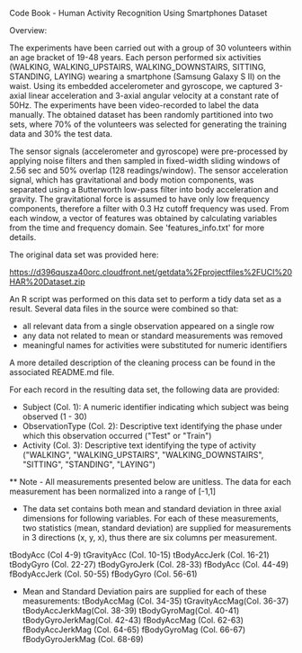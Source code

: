 Code Book - Human Activity Recognition Using Smartphones Dataset

Overview:

The experiments have been carried out with a group of 30 volunteers within an age bracket of 19-48 years. Each person performed six activities (WALKING, WALKING_UPSTAIRS, WALKING_DOWNSTAIRS, SITTING, STANDING, LAYING) wearing a smartphone (Samsung Galaxy S II) on the waist. Using its embedded accelerometer and gyroscope, we captured 3-axial linear acceleration and 3-axial angular velocity at a constant rate of 50Hz. The experiments have been video-recorded to label the data manually. The obtained dataset has been randomly partitioned into two sets, where 70% of the volunteers was selected for generating the training data and 30% the test data. 

The sensor signals (accelerometer and gyroscope) were pre-processed by applying noise filters and then sampled in fixed-width sliding windows of 2.56 sec and 50% overlap (128 readings/window). The sensor acceleration signal, which has gravitational and body motion components, was separated using a Butterworth low-pass filter into body acceleration and gravity. The gravitational force is assumed to have only low frequency components, therefore a filter with 0.3 Hz cutoff frequency was used. From each window, a vector of features was obtained by calculating variables from the time and frequency domain. See 'features_info.txt' for more details. 

The original data set was provided here:

https://d396qusza40orc.cloudfront.net/getdata%2Fprojectfiles%2FUCI%20HAR%20Dataset.zip

An R script was performed on this data set to perform a tidy data set as a result.  Several data files in the source were combined so that:
- all relevant data from a single observation appeared on a single row
- any data not related to mean or standard measurements was removed
- meaningful names for activities were substituted for numeric identifiers

A more detailed description of the cleaning process can be found in the associated README.md file.


For each record in the resulting data set, the following data are provided:

- Subject (Col. 1): A numeric identifier indicating which subject was being observed (1 - 30)
- ObservationType (Col. 2): Descriptive text identifying the phase under which this observation occurred ("Test" or "Train")
- Activity (Col. 3): Descriptive text identifying the type of activity ("WALKING", "WALKING_UPSTAIRS", "WALKING_DOWNSTAIRS", "SITTING", "STANDING", "LAYING")

** Note - All measurements presented below are unitless. The data for each measurement has been normalized into a range of [-1,1]

- The data set contains both mean and standard deviation in three axial dimensions for following variables.  For each of these measurements, two statistics (mean, standard deviation) are supplied for measurements in 3 directions (x, y, x), thus there are six columns per measurement.

tBodyAcc (Col 4-9)
tGravityAcc (Col. 10-15)
tBodyAccJerk (Col. 16-21)
tBodyGyro (Col. 22-27)
tBodyGyroJerk (Col. 28-33)
fBodyAcc (Col. 44-49)
fBodyAccJerk (Col. 50-55)
fBodyGyro (Col. 56-61)

- Mean and Standard Deviation pairs are supplied for each of these measurements:
tBodyAccMag (Col. 34-35)
tGravityAccMag(Col. 36-37)
tBodyAccJerkMag(Col. 38-39)
tBodyGyroMag(Col. 40-41)
tBodyGyroJerkMag(Col. 42-43)
fBodyAccMag (Col. 62-63)
fBodyAccJerkMag (Col. 64-65)
fBodyGyroMag (Col. 66-67)
fBodyGyroJerkMag (Col. 68-69)